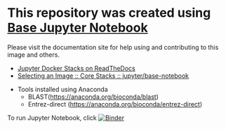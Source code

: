 

# This repository was created using [Base Jupyter Notebook](https://github.com/jupyter/docker-stacks)

Please visit the documentation site for help using and contributing to this image and others.

* [Jupyter Docker Stacks on ReadTheDocs](http://jupyter-docker-stacks.readthedocs.io/en/latest/index.html)
* [Selecting an Image :: Core Stacks :: jupyter/base-notebook](http://jupyter-docker-stacks.readthedocs.io/en/latest/using/selecting.html#jupyter-base-notebook)

+ Tools installed using Anaconda
    - BLAST(https://anaconda.org/bioconda/blast)
    - Entrez-direct (https://anaconda.org/bioconda/entrez-direct)

To run Jupyter Notebook, click 
[![Binder](https://mybinder.org/badge_logo.svg)](https://mybinder.org/v2/gh/stevetsa/jupyter-blast-docker/master?urlpath=https%3A%2F%2Fgithub.com%2Fstevetsa%2Fjupyter-blast-docker%2Fblob%2Fmaster%2Fjupyter-docker-blast.ipynb)
